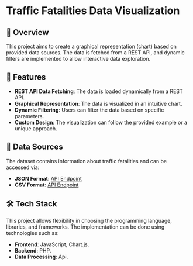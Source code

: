 # Traffic Fatalities Data Visualization

## 📌 Overview

This project aims to create a graphical representation (chart) based on provided data sources. The data is fetched from a REST API, and dynamic filters are implemented to allow interactive data exploration.

## 🚀 Features

- **REST API Data Fetching**: The data is loaded dynamically from a REST API.
- **Graphical Representation**: The data is visualized in an intuitive chart.
- **Dynamic Filtering**: Users can filter the data based on specific parameters.
- **Custom Design**: The visualization can follow the provided example or a unique approach.

## 📡 Data Sources

The dataset contains information about traffic fatalities and can be accessed via:

- **JSON Format**: [API Endpoint](https://dashboards.kfv.at/api/udm_verkehrstote/json)
- **CSV Format**: [API Endpoint](https://dashboards.kfv.at/api/udm_verkehrstote/csv)

## 🛠️ Tech Stack

This project allows flexibility in choosing the programming language, libraries, and frameworks. The implementation can be done using technologies such as:

- **Frontend**: JavaScript, Chart.js.
- **Backend**: PHP.
- **Data Processing**: Api.
 